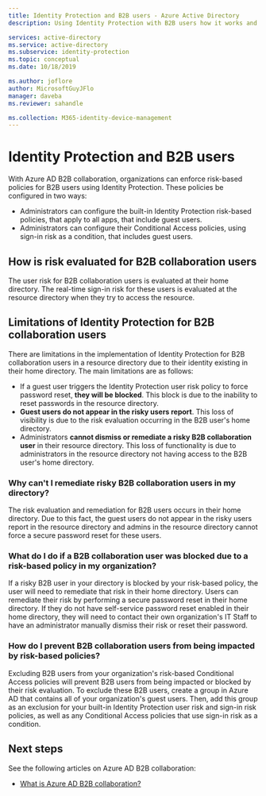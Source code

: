 ```yaml
---
title: Identity Protection and B2B users - Azure Active Directory
description: Using Identity Protection with B2B users how it works and known limitations

services: active-directory
ms.service: active-directory
ms.subservice: identity-protection
ms.topic: conceptual
ms.date: 10/18/2019

ms.author: joflore
author: MicrosoftGuyJFlo
manager: daveba
ms.reviewer: sahandle

ms.collection: M365-identity-device-management
---
```

# Identity Protection and B2B users

With Azure AD B2B collaboration, organizations can enforce risk-based policies for B2B users using Identity Protection. These policies be configured in two ways:

- Administrators can configure the built-in Identity Protection risk-based policies, that apply to all apps, that include guest users.
- Administrators can configure their Conditional Access policies, using sign-in risk as a condition, that includes guest users.

## How is risk evaluated for B2B collaboration users

The user risk for B2B collaboration users is evaluated at their home directory. The real-time sign-in risk for these users is evaluated at the resource directory when they try to access the resource.

## Limitations of Identity Protection for B2B collaboration users

There are limitations in the implementation of Identity Protection for B2B collaboration users in a resource directory due to their identity existing in their home directory. The main limitations are as follows:

- If a guest user triggers the Identity Protection user risk policy to force password reset, **they will be blocked**. This block is due to the inability to reset passwords in the resource directory.
- **Guest users do not appear in the risky users report**. This loss of visibility is due to the risk evaluation occurring in the B2B user's home directory.
- Administrators **cannot dismiss or remediate a risky B2B collaboration user** in their resource directory. This loss of functionality is due to administrators in the resource directory not having access to the B2B user's home directory.

### Why can't I remediate risky B2B collaboration users in my directory?

The risk evaluation and remediation for B2B users occurs in their home directory. Due to this fact, the guest users do not appear in the risky users report in the resource directory and admins in the resource directory cannot force a secure password reset for these users.

### What do I do if a B2B collaboration user was blocked due to a risk-based policy in my organization?

If a risky B2B user in your directory is blocked by your risk-based policy, the user will need to remediate that risk in their home directory. Users can remediate their risk by performing a secure password reset in their home directory. If they do not have self-service password reset enabled in their home directory, they will need to contact their own organization's IT Staff to have an administrator manually dismiss their risk or reset their password.

### How do I prevent B2B collaboration users from being impacted by risk-based policies?

Excluding B2B users from your organization's risk-based Conditional Access policies will prevent B2B users from being impacted or blocked by their risk evaluation. To exclude these B2B users, create a group in Azure AD that contains all of your organization's guest users. Then, add this group as an exclusion for your built-in Identity Protection user risk and sign-in risk policies, as well as any Conditional Access policies that use sign-in risk as a condition.

## Next steps

See the following articles on Azure AD B2B collaboration:

- [What is Azure AD B2B collaboration?](../b2b/what-is-b2b.md)
